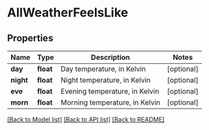 # AllWeatherFeelsLike

## Properties
Name | Type | Description | Notes
------------ | ------------- | ------------- | -------------
**day** | **float** | Day temperature, in Kelvin | [optional] 
**night** | **float** | Night temperature, in Kelvin | [optional] 
**eve** | **float** | Evening temperature, in Kelvin | [optional] 
**morn** | **float** | Morning temperature, in Kelvin | [optional] 

[[Back to Model list]](../README.md#documentation-for-models) [[Back to API list]](../README.md#documentation-for-api-endpoints) [[Back to README]](../README.md)

